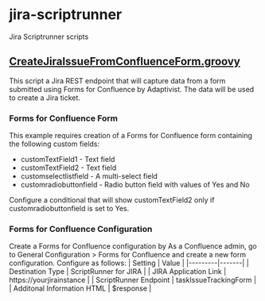 # jira-scriptrunner
Jira Scriptrunner scripts

## [CreateJiraIssueFromConfluenceForm.groovy](https://github.com/t3knoid/jira-scriptrunner/blob/main/CreateJiraIssueFromConfluenceForm.groovy)
This script a Jira REST endpoint that will capture data from a form submitted using Forms for Confluence by Adaptivist. The data will be used to create a Jira ticket.

### Forms for Confluence Form
This example requires creation of a Forms for Confluence form containing the following custom fields: 
- customTextField1 - Text field
- customTextField2 - Text field
- customselectlistfield - A multi-select field
- customradiobuttonfield - Radio button field with values of Yes and No
   
Configure a conditional that will show customTextField2 only if customradiobuttonfield is set to Yes.

### Forms for Confluence Configuration   
Create a Forms for Confluence configuration by As a Confluence admin, go to General Configuration > Forms for Confluence and create a new form configuration. Configure as follows:
| Setting | Value |
|---------|-------|
| Destination Type | ScriptRunner for JIRA |
| JIRA Application Link |	https://yourjirainstance |
| ScriptRunner Endpoint |	taskIssueTrackingForm |
| Additonal Information HTML | $response |
